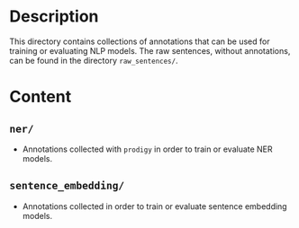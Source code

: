 # Description
This directory contains collections of annotations that can be used 
for training or evaluating NLP models.
The raw sentences, without annotations, can be found in the 
directory `raw_sentences/`.

# Content
## `ner/`
- Annotations collected with `prodigy` in order to train or evaluate NER models.

## `sentence_embedding/`
- Annotations collected in order to train or evaluate sentence embedding models. 
